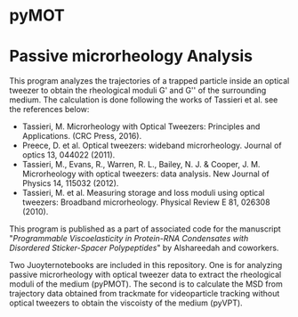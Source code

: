 # pyMOT
# Passive microrheology Analysis
This program analyzes the trajectories of a trapped particle inside an optical tweezer to obtain the rheological moduli G' and G'' of the surrounding medium. The calculation is done following the works of Tassieri et al. see the references below:
* Tassieri, M. Microrheology with Optical Tweezers: Principles and Applications.  (CRC Press, 2016).
* Preece, D. et al. Optical tweezers: wideband microrheology. Journal of optics 13, 044022 (2011).
* Tassieri, M., Evans, R., Warren, R. L., Bailey, N. J. & Cooper, J. M. Microrheology with optical tweezers: data analysis. New Journal of Physics 14, 115032 (2012).
* Tassieri, M. et al. Measuring storage and loss moduli using optical tweezers: Broadband microrheology. Physical Review E 81, 026308 (2010).

This program is published as a part of associated code for the manuscript "*Programmable Viscoelasticity in Protein-RNA Condensates with Disordered Sticker-Spacer Polypeptides*" by Alshareedah and coworkers.


Two Juoyternotebooks are included in this repository. One is for analyzing passive microrheology with optical tweezer data to extract the rheological moduli of the medium (pyPMOT). The second is to calculate the MSD from trajectory data obtained from trackmate for videoparticle tracking without optical tweezers to obtain the viscoisty of the medium (pyVPT).
